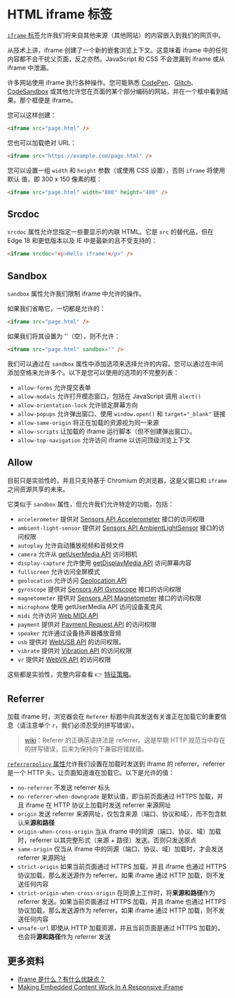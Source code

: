 # HTML iframe 标签

[`iframe` 标签](https://developer.mozilla.org/zh-CN/docs/Web/HTML/Element/iframe)允许我们将来自其他来源（其他网站）的内容嵌入到我们的网页中。

从技术上讲，iframe 创建了一个新的嵌套浏览上下文。这意味着 iframe 中的任何内容都不会干扰父页面，反之亦然。JavaScript 和 CSS 不会泄漏到 iframe 或从 iframe 中泄漏。

许多网站使用 iframe 执行各种操作。您可能熟悉 [CodePen](https://codepen.io/)、[Glitch](https://glitch.com/)、[CodeSandbox](https://codesandbox.io/) 或其他允许您在页面的某个部分编码的网站，并在一个框中看到结果。那个框便是 iframe。

您可以这样创建：

```html
<iframe src="page.html" />
```

您也可以加载绝对 URL：

```html
<iframe src="https://example.com/page.html" />
```

您可以设置一组 `width` 和 `height` 参数（或使用 CSS 设置），否则 `iframe` 将使用默认 值，即 300 x 150 像素的框：

```html
<iframe src="page.html" width="800" height="400" />
```

## Srcdoc

`srcdoc` 属性允许您指定一些要显示的内联 HTML。它是 `src` 的替代品，但在 Edge 18 和更低版本以及 IE 中是最新的且不受支持的：

```html
<iframe srcdoc="<p>Hello iframe!</p>" />
```

## Sandbox

`sandbox` 属性允许我们限制 iframe 中允许的操作。

如果我们省略它，一切都是允许的：

```html
<iframe src="page.html" />
```

如果我们将其设置为 ''（空），则不允许：

```html
<iframe src="page.html" sandbox="" />
```

我们可以通过在 `sandbox` 属性中添加选项来选择允许的内容。您可以通过在中间添加空格来允许多个。以下是您可以使用的选项的不完整列表：

- `allow-forms` 允许提交表单
- `allow-modals` 允许打开模态窗口，包括在 JavaScript 调用 `alert()`
- `allow-orientation-lock` 允许锁定屏幕方向
- `allow-popups` 允许弹出窗口、使用 `window.open()` 和 `target="_blank"` 链接
- `allow-same-origin` 将正在加载的资源视为同一来源
- `allow-scripts` 让加载的 iframe 运行脚本（但不创建弹出窗口）。
- `allow-top-navigation` 允许访问 iframe 以访问顶级浏览上下文

## Allow

目前只是实验性的，并且只支持基于 Chromium 的浏览器，这是父窗口和 `iframe` 之间资源共享的未来。

它类似于 `sandbox` 属性，但允许我们允许特定的功能，包括：

- `accelerometer` 提供对 [Sensors API Accelerometer](https://developer.mozilla.org/en-US/docs/Web/API/Accelerometer) 接口的访问权限
- `ambient-light-sensor` 提供对 [Sensors API AmbientLightSensor](https://developer.mozilla.org/en-US/docs/Web/API/AmbientLightSensor) 接口的访问权限
- `autoplay` 允许自动播放视频和音频文件
- `camera` 允许从 [getUserMedia API](<https://github.com/lio-zero/blog/blob/main/Web%20API/getUserMedia()%20%E6%96%B9%E6%B3%95.md>) 访问相机
- `display-capture` 允许使用 [getDisplayMedia API](https://developer.mozilla.org/en-US/docs/Web/API/MediaDevices/getDisplayMedia) 访问屏幕内容
- `fullscreen` 允许访问全屏模式
- `geolocation` 允许访问 [Geolocation API](https://github.com/lio-zero/blog/blob/main/Web%20API/Web%20Geolocation%20API.md)
- `gyroscope` 提供对 [Sensors API Gyroscope](https://developer.mozilla.org/en-US/docs/Web/API/Gyroscope) 接口的访问权限
- `magnetometer` 提供对 [Sensors API Magnetometer](https://developer.mozilla.org/en-US/docs/Web/API/Magnetometer) 接口的访问权限
- `microphone` 使用 getUserMedia API 访问设备麦克风
- `midi` 允许访问 [Web MIDI API](https://developer.mozilla.org/en-US/docs/Web/API/Web_MIDI_API)
- `payment` 提供对 [Payment Request API](https://developer.mozilla.org/en-US/docs/Web/API/Payment_Request_API) 的访问权限
- `speaker` 允许通过设备扬声器播放音频
- `usb` 提供对 [WebUSB API](https://developer.mozilla.org/en-US/docs/Web/API/WebUSB_API) 的访问权限。
- `vibrate` 提供对 [Vibration API](https://github.com/lio-zero/blog/blob/main/Web%20API/Web%20Vibration%20API.md) 的访问权限
- `vr` 提供对 [WebVR API](https://developer.mozilla.org/en-US/docs/Web/API/WebVR_API) 的访问权限

这些都是实验性，完整内容查看 👉 [特征策略](https://developer.mozilla.org/zh-CN/docs/Web/HTTP/Feature_Policy)。

## Referrer

加载 iframe 时，浏览器会在 `Referer` 标题中向其发送有关谁正在加载它的重要信息（请注意单个 `r`，我们必须忍受的拼写错误）。

> [wiki](https://zh.wikipedia.org/wiki/HTTP%E5%8F%83%E7%85%A7%E4%BD%8D%E5%9D%80#.E6.8B.BC.E5.86.99.E9.97.AE.E9.A2.98)：Referer 的正确英语拼法是 referrer。这是早期 HTTP 规范当中存在的拼写错误，后来为保持向下兼容将错就错。

[`referrerpolicy` 属性](https://developer.mozilla.org/zh-CN/docs/Web/HTML/Element/iframe#attr-referrerpolicy)允许我们设置在加载时发送到 iframe 的 referrer。referrer 是一个 HTTP 头，让页面知道谁在加载它。以下是允许的值：

- `no-referrer` 不发送 referrer 标头
- `no-referrer-when-downgrade` 是默认值，即当前页面通过 HTTPS 加载，并且 iframe 在 HTTP 协议上加载时发送 referrer 来源网址
- `origin` 发送 referrer 来源网址，仅包含来源（端口、协议和域），而不包含默认来**源和路径**
- `origin-when-cross-origin` 当从 iframe 中的同源（端口、协议、域）加载时，referrer 以其完整形式（来源 + 路径）发送。否则只发送原点
- `same-origin` 仅当从 iframe 中的同源（端口、协议、域）加载时，才会发送 referrer 来源网址
- `strict-origin` 如果当前页面通过 HTTPS 加载，并且 iframe 也通过 HTTPS 协议加载，那么发送源作为 referrer。如果 iframe 通过 HTTP 加载，则不发送任何内容
- `strict-origin-when-cross-origin` 在同源上工作时，将**来源和路径**作为 referrer 发送。如果当前页面通过 HTTPS 加载，并且 iframe 也通过 HTTPS 协议加载，那么发送源作为 referrer。如果 iframe 通过 HTTP 加载，则不发送任何内容
- `unsafe-url` 即使从 HTTP 加载资源，并且当前页面是通过 HTTPS 加载的，也会将**源和路径**作为 referrer 发送

## 更多资料

- [iframe 是什么？有什么优缺点？](https://github.com/lio-zero/blog/blob/main/HTML/HTML%20HTML5%20%E5%9F%BA%E7%A1%80%E7%9F%A5%E8%AF%86%20%E2%80%94%20%E9%9D%A2%E8%AF%95%E9%A2%98%E4%B8%93%E7%94%A8.md#iframe-%E6%98%AF%E4%BB%80%E4%B9%88%E6%9C%89%E4%BB%80%E4%B9%88%E4%BC%98%E7%BC%BA%E7%82%B9)
- [Making Embedded Content Work In A Responsive iFrame](https://www.smashingmagazine.com/2014/02/making-embedded-content-work-in-responsive-design/)
